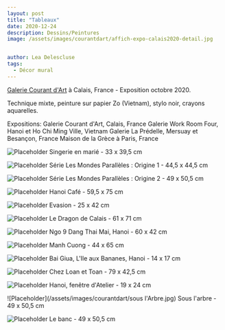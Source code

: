 ```yaml
---
layout: post
title: "Tableaux"
date: 2020-12-24
description: Dessins/Peintures
image: /assets/images/courantdart/affich-expo-calais2020-detail.jpg


author: Lea Delescluse
tags:
  - Décor mural
---
```

<a href="https://www.facebook.com/calais.courantdart.3">Galerie Courant d'Art</a> à Calais, France - Exposition octobre 2020.

Technique mixte, peinture sur papier Zo (Vietnam), stylo noir, crayons aquarelles.

Expositions:
Galerie Courant d'Art, Calais, France
Galerie Work Room Four, Hanoi et Ho Chi Ming Ville, Vietnam
Galerie La Prédelle, Mersuay et Besançon, France
Maison de la Grèce à Paris, France

![Placeholder](/assets/images/courantdart/singerie-en-marie.jpg)
Singerie en marié - 33 x 39,5 cm

![Placeholder](/assets/images/courantdart/Origine1.jpg)
Série Les Mondes Parallèles : Origine 1 - 44,5 x 44,5 cm

![Placeholder](/assets/images/courantdart/Origine2.jpg)
Série Les Mondes Parallèles : Origine 2 - 49 x 50,5 cm

![Placeholder](/assets/images/courantdart/CafeHanoi.jpg)
Hanoi Café - 59,5 x 75 cm

![Placeholder](/assets/images/courantdart/Evasion.jpg)
Evasion - 25 x 42 cm

![Placeholder]("/assets/images/courantdart/dragon.jpg")
Le Dragon de Calais - 61 x 71 cm

![Placeholder]("/assets/images/courantdart/ngo-9-Dang-thai-mai.jpg")
Ngo 9 Dang Thai Mai, Hanoi - 60 x 42 cm

![Placeholder](/assets/images/courantdart/manh-cuong.jpg)
Manh Cuong - 44 x 65 cm

![Placeholder]("/assets/images/courantdart/bai-giua-1.jpg")
Bai Giua, L'Ile aux Bananes, Hanoi - 14 x 17 cm

![Placeholder]("/assets/images/courantdart/chez-loan-et-toan.jpg")
Chez Loan et Toan - 79 x 42,5 cm

![Placeholder]("/assets/images/courantdart/hanoi-fenetre-datelier.jpg")
Hanoi, fenêtre d'Atelier - 19 x 24 cm

![Placeholder](/assets/images/courantdart/sous l'Arbre.jpg)
Sous l'arbre - 49 x 50,5 cm

![Placeholder](/assets/images/courantdart/le-banc.jpg)
Le banc - 49 x 50,5 cm





